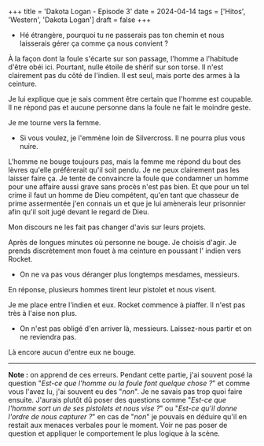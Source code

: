+++
title = 'Dakota Logan - Episode 3'
date = 2024-04-14
tags = ['Hitos', 'Western', 'Dakota Logan']
draft = false
+++

- Hé étrangère, pourquoi tu ne passerais pas ton chemin et nous laisserais gérer ça comme ça nous convient ?

À la façon dont la foule s'écarte sur son passage, l'homme a l'habitude d'être obéi ici. Pourtant, nulle étoile de shérif sur son torse. Il n'est clairement pas du côté de l'indien. Il est seul, mais porte des armes à la ceinture.

Je lui explique que je sais comment être certain que l'homme est coupable. Il ne répond pas et aucune personne dans la foule ne fait le moindre geste.

Je me tourne vers la femme.

- Si vous voulez, je l'emmène loin de Silvercross. Il ne pourra plus vous nuire.

L'homme ne bouge toujours pas, mais la femme me répond du bout des lèvres qu'elle préférerait qu'il soit pendu.
Je ne peux clairement pas les laisser faire ça. Je tente de convaincre la foule que condamner un homme pour une affaire aussi grave sans procès n'est pas bien. Et que pour un tel crime il faut un homme de Dieu compétent, qu'en tant que chasseur de prime assermentée j'en connais un et que je lui amènerais leur prisonnier afin qu'il soit jugé devant le regard de Dieu.

Mon discours ne les fait pas changer d'avis sur leurs projets.

Après de longues minutes où personne ne bouge. Je choisis d'agir.
Je prends discrètement mon fouet à ma ceinture en poussant l' indien vers Rocket.

- On ne va pas vous déranger plus longtemps mesdames, messieurs.

En réponse, plusieurs hommes tirent leur pistolet et nous visent.

Je me place entre l'indien et eux. Rocket commence à piaffer. Il n'est pas très à l'aise non plus.

- On n'est pas obligé d'en arriver là, messieurs. Laissez-nous partir et on ne reviendra pas.

Là encore aucun d'entre eux ne bouge.

-----

**Note :** on apprend de ces erreurs. Pendant cette partie, j'ai souvent posé la question "*Est-ce que l'homme ou la foule font quelque chose ?*" et comme vous l'avez lu, j'ai souvent eu des "*non*". Je ne savais pas trop quoi faire ensuite. J'aurais plutôt dû poser des questions comme "*Est-ce que l'homme sort un de ses pistolets et nous vise ?*" ou "*Est-ce qu'il donne l'ordre de nous capturer ?*" en cas de "*non*" je pouvais en déduire qu'il en restait aux menaces verbales pour le moment. Voir ne pas poser de question et appliquer le comportement le plus logique à la scène.
